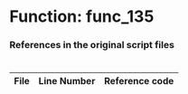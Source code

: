 # Function: func_135 
### References in the original script files

#

| File | Line Number | Reference code |
| --- | --- | --- |
